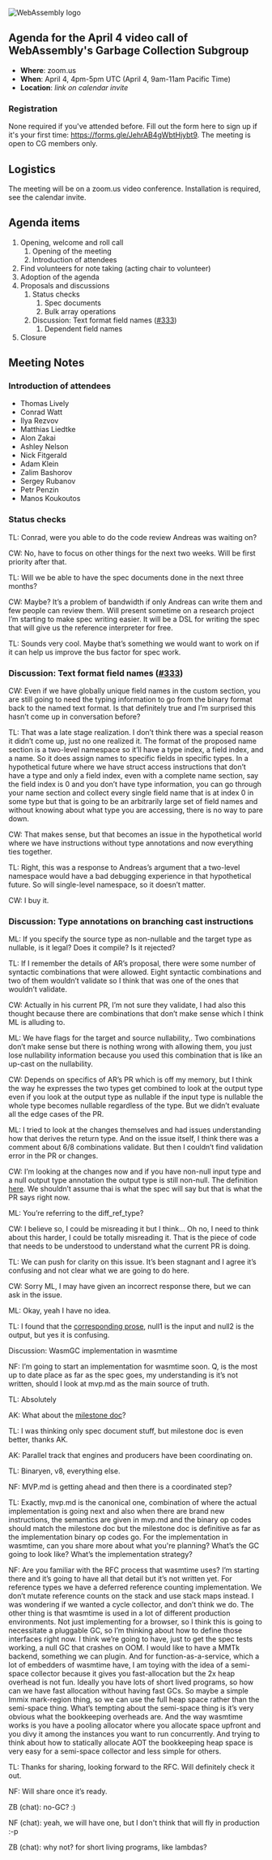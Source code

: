 ![WebAssembly logo](/images/WebAssembly.png)

## Agenda for the April 4 video call of WebAssembly's Garbage Collection Subgroup

- **Where**: zoom.us
- **When**: April 4, 4pm-5pm UTC (April 4, 9am-11am Pacific Time)
- **Location**: *link on calendar invite*

### Registration

None required if you've attended before. Fill out the form here to sign up if
it's your first time: https://forms.gle/JehrAB4gWbtHjybt9. The meeting is open
to CG members only.

## Logistics

The meeting will be on a zoom.us video conference.
Installation is required, see the calendar invite.

## Agenda items

1. Opening, welcome and roll call
    1. Opening of the meeting
    1. Introduction of attendees
1. Find volunteers for note taking (acting chair to volunteer)
1. Adoption of the agenda
1. Proposals and discussions
    1. Status checks
        1. Spec documents
        1. Bulk array operations
    1. Discussion: Text format field names ([#333](https://github.com/WebAssembly/gc/issues/333))
        1. Dependent field names
1. Closure

## Meeting Notes

### Introduction of attendees

 - Thomas Lively
 - Conrad Watt
 - Ilya Rezvov
 - Matthias Liedtke
 - Alon Zakai
 - Ashley Nelson
 - Nick Fitgerald 
 - Adam Klein
 - Zalim Bashorov
 - Sergey Rubanov
 - Petr Penzin
 - Manos Koukoutos

### Status checks

TL: Conrad, were you able to do the code review Andreas was waiting on?

CW: No, have to focus on other things for the next two weeks. Will be first priority after that.

TL: Will we be able to have the spec documents done in the next three months?

CW: Maybe? It’s a problem of bandwidth if only Andreas can write them and few people can review them. Will present sometime on a research project I’m starting to make spec writing easier. It will be a DSL for writing the spec that will give us the reference interpreter for free.

TL: Sounds very cool. Maybe that’s something we would want to work on if it can help us improve the bus factor for spec work.

### Discussion: Text format field names ([#333](https://github.com/WebAssembly/gc/issues/333))

CW: Even if we have globally unique field names in the custom section, you are still going to need the typing information to go from the binary format back to the named text format. Is that definitely true and I’m surprised this hasn’t come up in conversation before?

TL: That was a late stage realization. I don’t think there was a special reason it didn’t come up, just no one realized it. The format of the proposed name section is a two-level namespace so it’ll have a type index, a field index, and a name. So it does assign names to specific fields in specific types. In a hypothetical future where we have struct access instructions that don’t have a type and only a field index, even with a complete name section, say the field index is 0 and you don’t have type information, you can go through your name section and collect every single field name that is at index 0 in some type but that is going to be an arbitrarily large set of field names and without knowing about what type you are accessing, there is no way to pare down.

CW: That makes sense, but that becomes an issue in the hypothetical world where we have instructions without type annotations and now everything ties together.

TL: Right, this was a response to Andreas’s argument that a two-level namespace would have a bad debugging experience in that hypothetical future. So will single-level namespace, so it doesn’t matter.

CW: I buy it.

### Discussion: Type annotations on branching cast instructions

ML: If you specify the source type as non-nullable and the target type as nullable, is it legal? Does it compile? Is it rejected?

TL: If I remember the details of AR’s proposal, there were some number of syntactic combinations that were allowed. Eight syntactic combinations and two of them wouldn’t validate so I think that was one of the ones that wouldn’t validate.

CW: Actually in his current PR, I’m not sure they validate, I had also this thought because there are combinations that don’t make sense which I think ML is alluding to.

ML: We have flags for the target and source nullability,. Two combinations don’t make sense but there is nothing wrong with allowing them, you just lose nullability information because you used this combination that is like an up-cast on the nullability.

CW: Depends on specifics of AR’s PR which is off my memory, but I think the way he expresses the two types get combined to look at the output type even if you look at the output type as nullable if the input type is nullable the whole type becomes nullable regardless of the type. But we didn’t evaluate all the edge cases of the PR.

ML: I tried to look at the changes themselves and had issues understanding how that derives the return type. And on the issue itself, I think there was a comment about 6/8 combinations validate. But then I couldn’t find validation error in the PR or changes.

CW: I’m looking at the changes now and if you have non-null input type and a null output type annotation the output type is still non-null. The definition [here](https://github.com/WebAssembly/gc/pull/359/files#diff-0428d866a3b1cf7a48c6da6ddaa09671223f7b44af03f4447d09bf482963e2bcR197). We shouldn’t assume thai is what the spec will say but that is what the PR says right now. 

ML: You’re referring to the diff_ref_type?

CW: I believe so, I could be misreading it but I think... Oh no, I need to think about this harder, I could be totally misreading it. That is the piece of code that needs to be understood to understand what the current PR is doing. 

TL: We can push for clarity on this issue. It’s been stagnant and I agree it’s confusing and not clear what we are going to do here.

CW: Sorry ML, I may have given an incorrect response there, but we can ask in the issue.

ML: Okay, yeah I have no idea.

TL: I found that the [corresponding prose](https://github.com/WebAssembly/gc/pull/359/files#diff-1df1ea4af362cad5073bac12a65046e4c21bdaa644f69e203b41687b933ac91dR636-R638), null1 is the input and null2 is the output, but yes it is confusing.

Discussion: WasmGC implementation in wasmtime

NF: I’m going to start an implementation for wasmtime soon. Q, is the most up to date place as far as the spec goes, my understanding is it’s not written, should I look at mvp.md as the main source of truth.

TL: Absolutely

AK: What about the [milestone doc](https://docs.google.com/document/d/1DklC3qVuOdLHSXB5UXghM_syCh-4cMinQ50ICiXnK3Q/edit#heading=h.lqaesg5voz6r)?

TL: I was thinking only spec document stuff, but milestone doc is even better, thanks AK.

AK: Parallel track that engines and producers have been coordinating on.

TL: Binaryen, v8, everything else.

NF: MVP.md is getting ahead and then there is a coordinated step?

TL: Exactly, mvp.md is the canonical one, combination of where the actual implementation is going next and also when there are brand new instructions, the semantics are given in mvp.md and the binary op codes should match the milestone doc but the milestone doc is definitive as far as the implementation binary op codes go. For the implementation in wasmtime, can you share more about what you're planning? What’s the GC going to look like? What’s the implementation strategy?

NF: Are you familiar with the RFC process that wasmtime uses? I’m starting there and it’s going to have all that detail but it’s not written yet. For reference types we have a deferred reference counting implementation. We don’t mutate reference counts on the stack and use stack maps instead. I was wondering if we wanted a cycle collector, and don’t think we do. The other thing is that wasmtime is used in a lot of different production environments. Not just implementing for a browser, so I think this is going to necessitate a pluggable GC, so I’m thinking about how to define those interfaces right now. I think we’re going to have, just to get the spec tests working, a null GC that crashes on OOM. I would like to have a MMTk backend, something we can plugin. And for function-as-a-service, which a lot of embedders of wasmtime have, I am toying with the idea of a semi-space collector because it gives you fast-allocation but the 2x heap overhead is not fun. Ideally you have lots of short lived programs, so how can we have fast allocation without having fast GCs. So maybe a simple Immix mark-region thing, so we can use the full heap space rather than the semi-space thing. What’s tempting about the semi-space thing is it’s very obvious what the bookkeeping overheads are. And the way wasmtime works is you have a pooling allocator where you allocate space upfront and you divy it among the instances you want to run concurrently. And trying to think about how to statically allocate AOT the bookkeeping heap space is very easy for a semi-space collector and less simple for others.

TL: Thanks for sharing, looking forward to the RFC. Will definitely check it out.

NF: Will share once it’s ready.

ZB (chat): no-GC? :)

NF (chat): yeah, we will have one, but I don't think that will fly in production :-p

ZB (chat): why not? for short living programs, like lambdas?
